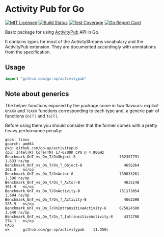 # Activity Pub for Go

[![MIT Licensed](https://img.shields.io/github/license/go-ap/activitypub.svg)](https://raw.githubusercontent.com/go-ap/activitypub/master/LICENSE)
[![Build Status](https://builds.sr.ht/~mariusor/activitypub.svg)](https://builds.sr.ht/~mariusor/activitypub)
[![Test Coverage](https://img.shields.io/codecov/c/github/go-ap/activitypub.svg)](https://codecov.io/gh/go-ap/activitypub)
[![Go Report Card](https://goreportcard.com/badge/github.com/go-ap/activitypub)](https://goreportcard.com/report/github.com/go-ap/activitypub)

Basic package for using [ActivityPub](https://www.w3.org/TR/activitypub/#Overview) API in Go.

It contains types for most of the ActivityStreams vocabulary and the ActivityPub extension.
They are documented accordingly with annotations from the specification.

## Usage

```go
import "github.com/go-ap/activitypub"
```

## Note about generics

The helper functions exposed by the package come in two flavours: 
explicit `OnXXX` and `ToXXX` functions corresponding to each type and,
a generic pair of functions `On[T]` and `To[T]`.

Before using them you should consider that the former comes with a pretty heavy performance penalty:

```
goos: linux
goarch: amd64
pkg: github.com/go-ap/activitypub
cpu: Intel(R) Core(TM) i7-6700K CPU @ 4.00GHz
Benchmark_OnT_vs_On_T/OnObject-8                    752387791       1.633 ns/op
Benchmark_OnT_vs_On_T/On_T_Object-8                   4656264     261.8   ns/op
Benchmark_OnT_vs_On_T/OnActor-8                     739833261       1.596 ns/op
Benchmark_OnT_vs_On_T/On_T_Actor-8                    4035148     301.9   ns/op
Benchmark_OnT_vs_On_T/OnActivity-8                  751173854       1.604 ns/op
Benchmark_OnT_vs_On_T/On_T_Activity-8                 4062598     285.9   ns/op
Benchmark_OnT_vs_On_T/OnIntransitiveActivity-8      675824500       1.640 ns/op
Benchmark_OnT_vs_On_T/On_T_IntransitiveActivity-8     4372798     274.1   ns/op
PASS
ok  	github.com/go-ap/activitypub	11.350s
```
